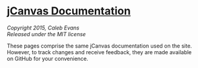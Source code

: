 # [jCanvas Documentation](http://projects.calebevans.me/jcanvas/docs/)
*Copyright 2015, Caleb Evans*  
*Released under the MIT license*

These pages comprise the same jCanvas documentation used on the site. However, to track changes and receive feedback, they are made available on GitHub for your convenience.
